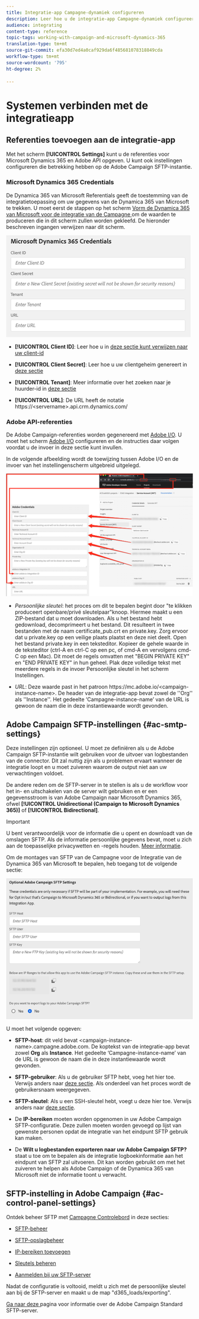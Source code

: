 ```yaml
---
title: Integratie-app Campagne-dynamiek configureren
description: Leer hoe u de integratie-app Campagne-dynamiek configureert
audience: integrating
content-type: reference
topic-tags: working-with-campaign-and-microsoft-dynamics-365
translation-type: tm+mt
source-git-commit: efa30d7ed4a0caf929da6f485681078318849cda
workflow-type: tm+mt
source-wordcount: '795'
ht-degree: 2%

---
```



# Systemen verbinden met de integratieapp

## Referenties toevoegen aan de integratie-app

Met het scherm **[!UICONTROL Settings]** kunt u de referenties voor Microsoft Dynamics 365 en Adobe API opgeven. U kunt ook instellingen configureren die betrekking hebben op de Adobe Campaign SFTP-instantie.

### Microsoft Dynamics 365 Credentials

De Dynamica 365 van Microsoft Referentials geeft de toestemming van de integratietoepassing om uw gegevens van de Dynamica 365 van Microsoft te trekken.  U moet eerst de stappen op het scherm [Vorm de Dynamica 365 van Microsoft voor de integratie van de Campagne ](../../integrating/using/d365-acs-configure-d365.md) om de waarden te produceren die in dit scherm zullen worden gekleefd. De hieronder beschreven ingangen verwijzen naar dit scherm.

![](assets/do-not-localize/d365-to-acs-ui-page-workflows-settings-d365.png)

* **[!UICONTROL Client ID]**: Leer hoe u in  [deze sectie kunt verwijzen naar uw client-id](../../integrating/using/d365-acs-configure-d365.md#register-a-new-app)

* **[!UICONTROL Client Secret]**: Leer hoe u uw clientgeheim genereert in  [deze sectie](../../integrating/using/d365-acs-configure-d365.md#generate-a-client-secret)

* **[!UICONTROL Tenant]**: Meer informatie over het zoeken naar je huurder-id in  [deze sectie](../../integrating/using/d365-acs-configure-d365.md#get-the-tenant-id)

* **[!UICONTROL URL]**: De URL heeft de notatie https://&lt;servername>.api.crm.dynamics.com/

### Adobe API-referenties

De Adobe Campaign-referenties worden gegenereerd met [Adobe I/O](https://www.adobe.io/). U moet het scherm [Adobe I/O](../../integrating/using/d365-acs-configure-adobe-io.md) configureren en de instructies daar volgen voordat u de invoer in deze sectie kunt invullen.

In de volgende afbeelding wordt de toewijzing tussen Adobe I/O en de invoer van het instellingenscherm uitgebreid uitgelegd.

![](assets/do-not-localize/d365-to-acs-ui-page-workflows-settings-adobeio.png)

* *Persoonlijke sleutel*: het proces om dit te bepalen begint door &quot;te klikken produceert openbare/privé sleutelpaar&quot;knoop. Hiermee maakt u een ZIP-bestand dat u moet downloaden. Als u het bestand hebt gedownload, decomprimeert u het bestand. Dit resulteert in twee bestanden met de naam certificate_pub.crt en private.key. Zorg ervoor dat u private.key op een veilige plaats plaatst en deze niet deelt. Open het bestand private.key in een teksteditor. Kopieer de gehele waarde in de teksteditor (ctrl-A en ctrl-C op een pc, of cmd-A en vervolgens cmd-C op een Mac). Dit moet de regels omvatten met &quot;BEGIN PRIVATE KEY&quot; en &quot;END PRIVATE KEY&quot; in hun geheel. Plak deze volledige tekst met meerdere regels in de invoer Persoonlijke sleutel in het scherm Instellingen.

* *URL*: Deze waarde past in het patroon https\://mc.adobe.io/&lt;campaign-instance-name>. De header van de integratie-app bevat zowel de &#39;&#39;Org&#39;&#39; als &#39;&#39;Instance&#39;&#39;. Het gedeelte ‘Campagne-instance-name’ van de URL is gewoon de naam die in deze instantiewaarde wordt gevonden.

## Adobe Campaign SFTP-instellingen {#ac-smtp-settings}

Deze instellingen zijn optioneel. U moet ze definiëren als u de Adobe Campaign SFTP-instantie wilt gebruiken voor de uitvoer van logbestanden van de connector. Dit zal nuttig zijn als u problemen ervaart wanneer de integratie loopt en u moet zuiveren waarom de output niet aan uw verwachtingen voldoet.

De andere reden om de SFTP-server in te stellen is als u de workflow voor het in- en uitschakelen van de server wilt gebruiken en er een gegevensstroom is van Adobe Campaign naar Microsoft Dynamics 365, ofwel **[!UICONTROL Unidirectional (Campaign to Microsoft Dynamics 365)]** of **[!UICONTROL Bidirectional]**.

>[!IMPORTANT]
>
>U bent verantwoordelijk voor de informatie die u opent en downloadt van de omslagen SFTP. Als de informatie persoonlijke gegevens bevat, moet u zich aan de toepasselijke privacywetten en -regels houden. [Meer informatie](../../integrating/using/d365-acs-notices-and-recommendations.md#acs-msdyn-manage-privacy).


Om de montages van SFTP van de Campagne voor de Integratie van de Dynamica 365 van Microsoft te bepalen, heb toegang tot de volgende sectie:

![](assets/do-not-localize/d365-to-acs-ui-page-workflows-settings-sftp.png)

U moet het volgende opgeven:

* **SFTP-host**: dit veld bevat  &lt;campaign-instance-name>.campagne.adobe.com. De koptekst van de integratie-app bevat zowel **Org** als **Instance**. Het gedeelte ‘Campagne-instance-name’ van de URL is gewoon de naam die in deze instantiewaarde wordt gevonden.

* **SFTP-gebruiker**: Als u de gebruiker SFTP hebt, voeg het hier toe. Verwijs anders naar [deze sectie](#ac-control-panel-settings). Als onderdeel van het proces wordt de gebruikersnaam weergegeven.

* **SFTP-sleutel**: Als u een SSH-sleutel hebt, voegt u deze hier toe. Verwijs anders naar [deze sectie](#ac-control-panel-settings).

* De **IP-bereiken** moeten worden opgenomen in uw Adobe Campaign SFTP-configuratie. Deze zullen moeten worden gevoegd op lijst van gewenste personen opdat de integratie van het eindpunt SFTP gebruik kan maken.

* De **Wilt u logbestanden exporteren naar uw Adobe Campaign SFTP?** staat u toe om te bepalen als de integratie logboekinformatie aan het eindpunt van SFTP zal uitvoeren. Dit kan worden gebruikt om met het zuiveren te helpen als Adobe Campaign of de Dynamica 365 van Microsoft niet de informatie toont u verwacht.

## SFTP-instelling in Adobe Campaign {#ac-control-panel-settings}

Ontdek beheer SFTP met [Campagne Controlebord](https://experienceleague.adobe.com/docs/control-panel/using/control-panel-home.html?lang=nl) in deze secties:

* [SFTP-beheer](https://experienceleague.adobe.com/docs/control-panel/using/sftp-management/about-sftp-management.html?lang=en#sftp-management)

* [SFTP-opslagbeheer](https://experienceleague.adobe.com/docs/control-panel/using/sftp-management/key-management.html?lang=en#installing-ssh-key)

* [IP-bereiken toevoegen](https://experienceleague.adobe.com/docs/control-panel/using/sftp-management/ip-range-allow-listing.html?lang=en#sftp-management)

* [Sleutels beheren](https://experienceleague.adobe.com/docs/control-panel/using/sftp-management/key-management.html?lang=en#sftp-management)

* [Aanmelden bij uw SFTP-server](https://experienceleague.adobe.com/docs/control-panel/using/sftp-management/logging-into-sftp-server.html?lang=en#sftp-management)

Nadat de configuratie is voltooid, meldt u zich met de persoonlijke sleutel aan bij de SFTP-server en maakt u de map &quot;d365_loads/exporting&quot;.

[Ga naar deze ](https://experienceleague.adobe.com/docs/campaign-standard-learn/control-panel/sftp-management/monitoring-server-capacity.html?lang=en#sftp-management) pagina voor informatie over de Adobe Campaign Standard SFTP-server.
